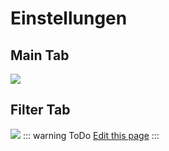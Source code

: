 # Einstellungen
## Main Tab
![](/iobroker_seq_main.png)

## Filter Tab
![](/iobroker_seq_filter.png)
::: warning ToDo
 [Edit this page](https://github.com/o0shojo0o/doc/edit/master/src/pixelIt/nodered_nodes.md)
:::